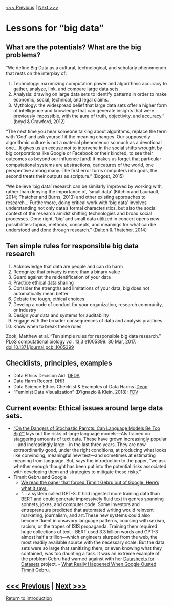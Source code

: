 [<<< Previous](power.md) | [Next >>>](yourdata.md)  

# Lessons for “big data”
## What are the potentials? What are the big problems?

“We deﬁne Big Data as a	cultural, technological, and	scholarly phenomenon that rests on the interplay of:
1. Technology: maximizing computation power and algorithmic accuracy to gather, analyze, link, and compare large data sets.
1. Analysis: drawing on large data sets to identify patterns in order to make economic, social, technical, and legal claims.
1. Mythology: the widespread belief that large data sets offer a higher form of intelligence and knowledge that can generate insights that were previously impossible, with the aura of truth, objectivity, and accuracy.” (boyd & Crawford, 2012)

“The next time you hear someone talking about algorithms, replace the term with ‘God’ and ask yourself if the meaning changes. Our supposedly algorithmic culture is not a material phenomenon so much as a devotional one….It gives us an excuse not to intervene in the social shifts wrought by big corporations like Google or Facebook or their kindred, to see their outcomes as beyond our inﬂuence [and] it makes us forget that particular computational systems are abstractions, caricatures of the world, one perspective among many. The ﬁrst error turns computers into gods, the second treats their outputs as scripture.” (Bogost, 2015)

“We believe ‘big data’ research can be similarly improved by working with, rather than denying the importance of, ‘small data’ (Kitchin  and Lauriault, 2014; Thatcher and Burns, 2013) and other existing approaches to research….Furthermore, doing critical work with ‘big data’ involves understanding not only data’s formal characteristics, but also the social context of the research amidst  shifting  technologies and broad social processes. Done right, ‘big’ and small data utilized in concert opens new possibilities: topics, methods, concepts, and meanings for what can be understood and done through research.” (Dalton & Thatcher, 2014)

## Ten simple rules for responsible big data research
1. Acknowledge that data are people and can do harm
2. Recognize that privacy is more than a binary value
3. Guard against the reidentification of your data
4. Practice ethical data sharing
5. Consider the strengths and limitations of your data; big does not automatically mean better
6. Debate the tough, ethical choices
7. Develop a code of conduct for your organization, research community, or industry
8. Design your data and systems for auditability
9. Engage with the broader consequences of data and analysis practices
10. Know when to break these rules

Zook, Matthew et al. “Ten simple rules for responsible big data research.” PLoS computational biology vol. 13,3 e1005399. 30 Mar, 2017. [doi:10.1371/journal.pcbi.1005399](https://www.ncbi.nlm.nih.gov/pmc/articles/PMC5373508/)

## Checklists, principles, examples
* Data Ethics Decision Aid: [DEDA](https://dataschool.nl/en/deda/)
* Data Harm Record: [DHR](https://datajusticelab.org/data-harm-record/)
* Data Science Ethics Checklist & Examples of Data Harms :[Deon](https://deon.drivendata.org/)
* “Feminist Data Visualization” (D’Ignazio & Klein, 2018): [FDV](https://visionscarto.net/feminist-data-visualization)

## Current events: Ethical issues around large data sets.
* [“On the Dangers of Stochastic Parrots: Can Language Models Be Too Big?”](https://dl.acm.org/doi/10.1145/3442188.3445922) lays out the risks of large language models—AIs trained on staggering amounts of text data. These have grown increasingly popular—and increasingly large—in the last three years. They are now extraordinarily good, under the right conditions, at producing what looks like convincing, meaningful new text—and sometimes at estimating meaning from language. But, says the introduction to the paper, “we ask whether enough thought has been put into the potential risks associated with developing them and strategies to mitigate these risks.”
* Timnit Gebru and Google 
    * [We read the paper that forced Timnit Gebru out of Google. Here’s what it says.](https://www.technologyreview.com/2020/12/04/1013294/google-ai-ethics-research-paper-forced-out-timnit-gebru/)
    * "... a system called GPT-3. It had ingested more training data than BERT and could generate impressively fluid text in genres spanning sonnets, jokes, and computer code. Some investors and entrepreneurs predicted that automated writing would reinvent marketing, journalism, and art.These new systems could also become fluent in unsavory language patterns, coursing with sexism, racism, or the tropes of ISIS propaganda. Training them required huge collections of text—BERT used 3.3 billion words and GPT-3 almost half a trillion—which engineers slurped from the web, the most readily available source with the necessary scale. But the data sets were so large that sanitizing them, or even knowing what they contained, was too daunting a task. It was an extreme example of the problem Gebru had warned against with her [Datasheets for Datasets](https://arxiv.org/abs/1803.09010) project. - [What Really Happened When Google Ousted Timnit Gebru.](https://www.wired.com/story/google-timnit-gebru-ai-what-really-happened/)

[<<< Previous](power.md) | [Next >>>](yourdata.md)  
-----
[Return to introduction](https://github.com/SouthernMethodistUniversity/data)
